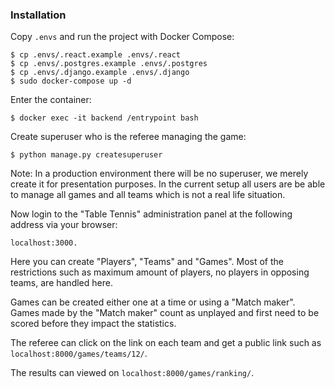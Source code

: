 ### Installation

Copy `.envs` and run the project with Docker Compose:

```
$ cp .envs/.react.example .envs/.react
$ cp .envs/.postgres.example .envs/.postgres
$ cp .envs/.django.example .envs/.django
$ sudo docker-compose up -d
```

Enter the container:

```
$ docker exec -it backend /entrypoint bash
```

Create superuser who is the referee managing the game:

```
$ python manage.py createsuperuser
```

Note: In a production environment there will be no superuser, we merely create
it for presentation purposes. In the current setup all users are be able to
manage all games and all teams which is not a real life situation.

Now login to the "Table Tennis" administration panel at the following address
via your browser:

```
localhost:3000.
```

Here you can create "Players", "Teams" and "Games". Most of the restrictions
such as maximum amount of players, no players in opposing teams, are handled
here.

Games can be created either one at a time or using a "Match maker". Games made
by the "Match maker" count as unplayed and first need to be scored before they
impact the statistics.

The referee can click on the link on each team and get a public link such as
`localhost:8000/games/teams/12/`.

The results can viewed on `localhost:8000/games/ranking/`.
